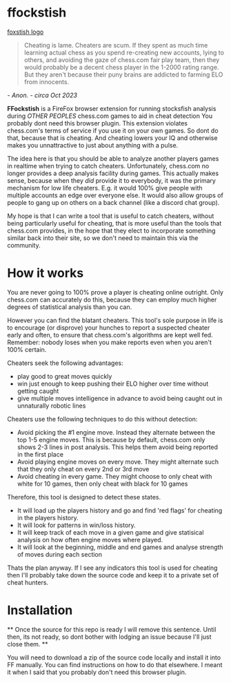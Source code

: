 # ffockstish

[foxstish logo](/images/logo.png)

> Cheating is lame. Cheaters are scum. If they spent as much time learning actual chess as you spend re-creating new accounts, lying to others, and avoiding the gaze of chess.com fair play team, then they would probably be a decent chess player in the 1-2000 rating range. But they aren't because their puny brains are addicted to farming ELO from innocents.

_- Anon. - circa Oct 2023_

**FFockstish** is a FireFox browser extension for running stocksfish analysis during _OTHER PEOPLES_ chess.com games to aid in cheat detection
You probably dont need this browser plugin. This extension violates chess.com's terms of service if you use it on your own games. So dont do that, because that is cheating. And cheating lowers your IQ and otherwise makes you unnattractive to just about anything with a pulse.

The idea here is that you should be able to analyze another players games in realtime when trying to catch cheaters. Unfortunately, chess.com no longer provides a deep analysis facility during games. This actually makes sense, because when they _did_ provide it to everybody, it was the primary mechanism for low life cheaters. E.g. it would 100% give people with multiple accounts an edge over everyone else. It would also allow groups of people to gang up on others on a back channel (like a discord chat group).

My hope is that I can write a tool that is useful to catch cheaters, without being particularly useful for cheating, that is more useful than the tools that chess.com provides, in the hope that they elect to incorporate something similar back into their site, so we don't need to maintain this via the community.

# How it works

You are never going to 100% prove a player is cheating online outright. Only chess.com can accurately do this, because they can employ much higher degrees of statistical analysis than you can. 

However you can find the blatant cheaters. This tool's sole purpose in life is to encourage (or disprove) your hunches to report a suspected cheater early and often, to ensure that chess.com's algorithms are kept well fed. Remember: nobody loses when you make reports even when you aren't 100% certain.

Cheaters seek the following advantages:

- play good to great moves quickly
- win just enough to keep pushing their ELO higher over time without getting caught
- give multiple moves intelligence in advance to avoid being caught out in unnaturally robotic lines

Cheaters use the following techniques to do this without detection:

- Avoid picking the #1 engine move. Instead they alternate between the top 1-5 engine moves. This is because by default, chess.com only shows 2-3 lines in post analysis. This helps them avoid being reported in the first place
- Avoid playing engine moves on every move. They might alternate such that they only cheat on every 2nd or 3rd move
- Avoid cheating in every game. They might choose to only cheat with white for 10 games, then only cheat with black for 10 games

Therefore, this tool is designed to detect these states. 

- It will load up the players history and go and find 'red flags' for cheating in the players history.
- It will look for patterns in win/loss history.
- It will keep track of each move in a given game and give statisical analysis on how often engine moves where played.
- It will look at the beginning, middle and end games and analyse strength of moves during each section

Thats the plan anyway. If I see any indicators this tool is used for cheating then I'll probably take down the source code and keep it to a private set of cheat hunters.

# Installation

** Once the source for this repo is ready I will remove this sentence. Until then, its not ready, so dont bother with lodging an issue because I'll just close them. **

You will need to download a zip of the source code locally and install it into FF manually. You can find instructions on how to do that elsewhere. I meant it when I said that you probably don't need this browser plugin.
